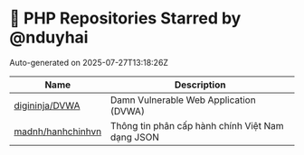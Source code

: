 # 🌟 PHP Repositories Starred by @nduyhai

Auto-generated on 2025-07-27T13:18:26Z

| Name | Description |
|------|-------------|
| [digininja/DVWA](https://github.com/digininja/DVWA) | Damn Vulnerable Web Application (DVWA) |
| [madnh/hanhchinhvn](https://github.com/madnh/hanhchinhvn) | Thông tin phân cấp hành chính Việt Nam dạng JSON |
